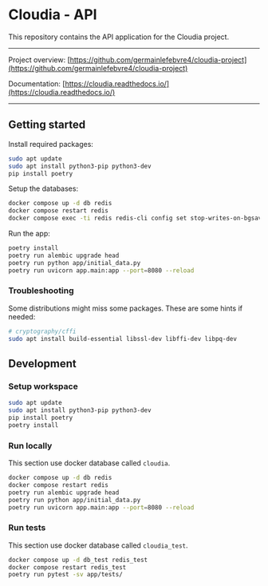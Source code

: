 # Cloudia - API

This repository contains the API application for the Cloudia project.

---

Project overview: [https://github.com/germainlefebvre4/cloudia-project](https://github.com/germainlefebvre4/cloudia-project)

Documentation: [https://cloudia.readthedocs.io/](https://cloudia.readthedocs.io/)

---

## Getting started

Install required packages:

```bash
sudo apt update
sudo apt install python3-pip python3-dev
pip install poetry
```

Setup the databases:

```bash
docker compose up -d db redis
docker compose restart redis
docker compose exec -ti redis redis-cli config set stop-writes-on-bgsave-error no
```

Run the app:

```bash
poetry install
poetry run alembic upgrade head
poetry run python app/initial_data.py
poetry run uvicorn app.main:app --port=8080 --reload
```

### Troubleshooting

Some distributions might miss some packages. These are some hints if needed:

```bash
# cryptography/cffi
sudo apt install build-essential libssl-dev libffi-dev libpq-dev
```

## Development

### Setup workspace

```bash
sudo apt update
sudo apt install python3-pip python3-dev
pip install poetry
poetry install
```

### Run locally

This section use docker database called `cloudia`.

```bash
docker compose up -d db redis
docker compose restart redis
poetry run alembic upgrade head
poetry run python app/initial_data.py
poetry run uvicorn app.main:app --port=8080 --reload
```

### Run tests

This section use docker database called `cloudia_test`.

```bash
docker compose up -d db_test redis_test
docker compose restart redis_test
poetry run pytest -sv app/tests/
```

